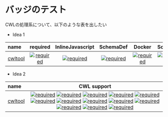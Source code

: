 # バッジのテスト

CWLの処理系について、以下のような表を出したい

- Idea 1

|name|required| InlineJavascript | SchemaDef | Docker | Software | InitialWorkDir | EnvVar | ShellCommand | Resource | SubworkflowFeature | ScatterFeature | MultipleInputFeature | StepInputExpression|
|:---|:---:|:---: | :---: | :---: | :---: | :---: | :---: | :---: | :---: | :---: | :---: | :---: | :---: |
|[cwltool]() | [![required](https://flat.badgen.net/badge/required/pass/green)](http://google.com) | [![required](https://flat.badgen.net/badge/js/pass/green)](http://google.com) | [![required](https://flat.badgen.net/badge/schema-def/pass/green)](http://google.com) | [![required](https://flat.badgen.net/badge/docker/pass/green)](http://google.com) | [![required](https://flat.badgen.net/badge/software/pass/green)](http://google.com) | [![required](https://flat.badgen.net/badge/work-dir/pass/green)](http://google.com) | [![required](https://flat.badgen.net/badge/env-var/pass/green)](http://google.com) | [![required](https://flat.badgen.net/badge/shell/pass/green)](http://google.com) | [![required](https://flat.badgen.net/badge/resource/pass/green)](http://google.com) | [![required](https://flat.badgen.net/badge/subworkflow/pass/green)](http://google.com) | [![required](https://flat.badgen.net/badge/scatter/pass/green)](http://google.com) | [![required](https://flat.badgen.net/badge/multi-input/pass/green)](http://google.com) | [![required](https://flat.badgen.net/badge/step-input/pass/green)](http://google.com) |

- Idea 2

|name|CWL support|
|:---|:---: |
|[cwltool]() | [![required](https://flat.badgen.net/badge/required/pass/green)](http://google.com)  [![required](https://flat.badgen.net/badge/js/pass/green)](http://google.com)  [![required](https://flat.badgen.net/badge/schema-def/pass/green)](http://google.com)  [![required](https://flat.badgen.net/badge/docker/pass/green)](http://google.com)  [![required](https://flat.badgen.net/badge/software/pass/green)](http://google.com)  [![required](https://flat.badgen.net/badge/work-dir/pass/green)](http://google.com)  [![required](https://flat.badgen.net/badge/env-var/pass/green)](http://google.com)  [![required](https://flat.badgen.net/badge/shell/pass/green)](http://google.com)  [![required](https://flat.badgen.net/badge/resource/pass/green)](http://google.com)  [![required](https://flat.badgen.net/badge/subworkflow/pass/green)](http://google.com)  [![required](https://flat.badgen.net/badge/scatter/pass/green)](http://google.com)  [![required](https://flat.badgen.net/badge/multi-input/pass/green)](http://google.com)  [![required](https://flat.badgen.net/badge/step-input/pass/green)](http://google.com) |

